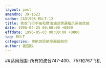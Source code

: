 ```yaml
---
layout: post
amendno: 39-1623
cadno: CAD1996-MULT-12
title: 修改飞行手册和燃油油滤旁通指示系统改装
date: 1996-04-25 00:00:00 +0800
effdate: 1996-05-03 00:00:00 +0800
tag: MULT
categories: 民航总局航空器适航司
author: 姜国权
---
```


##适用范围:
所有的波音747-400、757和767飞机

